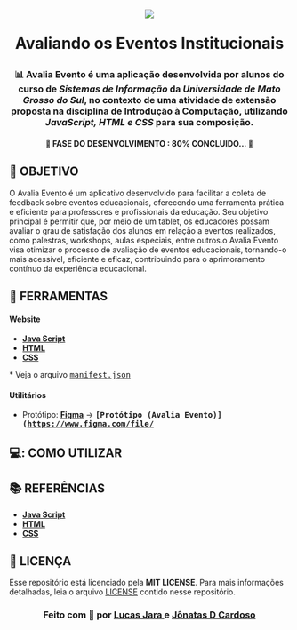 <h1 align=center>
<img src="https://github.com/user-attachments/assets/60f2fc03-0982-46cd-9f8e-92ec9aed819a" /> 
  <p>Avaliando os Eventos Institucionais</p>
</h1>
<div align="center">

<!-- Aqui Ficarão as BADGES -->

</div>
<h3 align="center">

📊 Avalia Evento é uma aplicação desenvolvida por alunos do curso de ***Sistemas de Informação*** da ***Universidade de Mato Grosso do Sul***, no contexto de uma atividade de extensão proposta na disciplina de Introdução à Computação, utilizando ***JavaScript, HTML e CSS*** para sua composição.

</h3>

<!-- aqui vai ficar o banner do projeto -->

<h4 align="center"> 🚧  FASE DO DESENVOLVIMENTO : 80% CONCLUIDO...  🚧
</h4>

## **🎯 OBJETIVO**

O Avalia Evento é um aplicativo desenvolvido para facilitar a coleta de feedback sobre eventos educacionais, oferecendo uma ferramenta prática e eficiente para professores e profissionais da educação. Seu objetivo principal é permitir que, por meio de um tablet, os educadores possam avaliar o grau de satisfação dos alunos em relação a eventos realizados, como palestras, workshops, aulas especiais, entre outros.o Avalia Evento visa otimizar o processo de avaliação de eventos educacionais, tornando-o mais acessível, eficiente e eficaz, contribuindo para o aprimoramento contínuo da experiência educacional.

## **🧰 FERRAMENTAS**

#### **Website**

  - **[Java Script](https://www.javascript.com/)**
  - **[HTML](https://www.javascript.com/)**
  - **[CSS](https://www.javascript.com/)**

    
  \* Veja o arquivo <kbd>[manifest.json](./manifest.json)</kbd>
#### **Utilitários**

- Protótipo: **[Figma](https://www.figma.com/)** &rarr; **<kbd>[Protótipo (Avalia Evento)](https://www.figma.com/file/</kbd>**

## **💻: COMO UTILIZAR**
    
## **:books: REFERÊNCIAS**

 - **[Java Script](https://www.javascript.com/)**
  - **[HTML](https://www.javascript.com/)**
  - **[CSS](https://www.javascript.com/)**

## **:page_with_curl: LICENÇA**

Esse repositório está licenciado pela **MIT LICENSE**. Para mais informações detalhadas, leia o arquivo [LICENSE](./LICENSE) contido nesse repositório. 

<h3 align="center">
Feito com 🧠 por <a href="https://www.linkedin.com/in/luca-jara-agra/">Lucas Jara </a> e <a href="https://www.linkedin.com/in/jonatas-d-cardoso/">Jônatas D Cardoso </a>
</h3>

<!-- Badges -->
